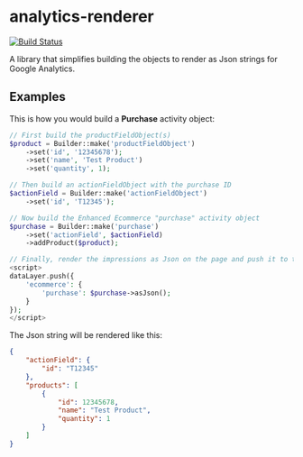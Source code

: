 # analytics-renderer
[![Build Status](https://travis-ci.org/gpaddis/analytics-renderer.svg?branch=master)](https://travis-ci.org/gpaddis/analytics-renderer)

A library that simplifies building the objects to render as Json strings for Google Analytics.

## Examples
This is how you would build a **Purchase** activity object:

```php
// First build the productFieldObject(s)
$product = Builder::make('productFieldObject')
    ->set('id', '12345678');
    ->set('name', 'Test Product')
    ->set('quantity', 1);

// Then build an actionFieldObject with the purchase ID
$actionField = Builder::make('actionFieldObject')
    ->set('id', 'T12345');

// Now build the Enhanced Ecommerce "purchase" activity object
$purchase = Builder::make('purchase')
    ->set('actionField', $actionField)
    ->addProduct($product);

// Finally, render the impressions as Json on the page and push it to the data layer.
<script>
dataLayer.push({
    'ecommerce': {
        'purchase': $purchase->asJson();
    }
});
</script>
```

The Json string will be rendered like this:
```json
{
    "actionField": {
        "id": "T12345"
    },
    "products": [
        {
            "id": 12345678,
            "name": "Test Product",
            "quantity": 1
        }
    ]
}
```